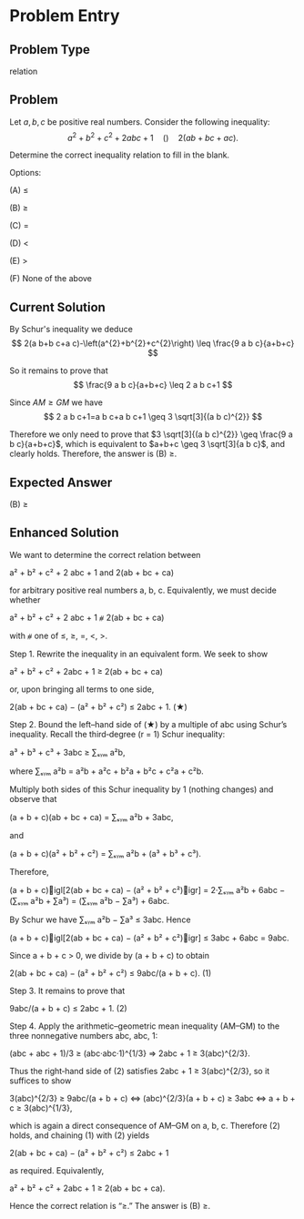 # Problem Entry

## Problem Type
relation

## Problem
Let $a, b, c$ be positive real numbers. Consider the following inequality:
$$
a^{2}+b^{2}+c^{2}+2 a b c+1 \quad () \quad 2(a b+b c+a c) .
$$

Determine the correct inequality relation to fill in the blank.

Options:

(A) $\leq$ 

(B) $\geq$

(C) $=$ 

(D) $<$

(E) $>$

(F) None of the above

## Current Solution
By Schur's inequality we deduce
$$
2(a b+b c+a c)-\left(a^{2}+b^{2}+c^{2}\right) \leq \frac{9 a b c}{a+b+c}
$$

So it remains to prove that
$$
\frac{9 a b c}{a+b+c} \leq 2 a b c+1
$$

Since $A M \geq G M$ we have
$$
2 a b c+1=a b c+a b c+1 \geq 3 \sqrt[3]{(a b c)^{2}}
$$

Therefore we only need to prove that $3 \sqrt[3]{(a b c)^{2}} \geq \frac{9 a b c}{a+b+c}$, which is equivalent to $a+b+c \geq 3 \sqrt[3]{a b c}$, and clearly holds. Therefore, the answer is (B) $\geq$.

## Expected Answer
(B) $\geq$

## Enhanced Solution
We want to determine the correct relation between

  a² + b² + c² + 2 abc + 1    and    2(ab + bc + ca)

for arbitrary positive real numbers a, b, c.  Equivalently, we must decide whether

  a² + b² + c² + 2 abc + 1   ⧣   2(ab + bc + ca)

with ⧣ one of ≤, ≥, =, <, >.

Step 1.  Rewrite the inequality in an equivalent form.  We seek to show

  a² + b² + c² + 2abc + 1   ≥   2(ab + bc + ca)

or, upon bringing all terms to one side,

  2(ab + bc + ca) − (a² + b² + c²)   ≤   2abc + 1.    (★)

Step 2.  Bound the left–hand side of (★) by a multiple of abc using Schur’s inequality.  Recall the third‐degree (r = 1) Schur inequality:

  a³ + b³ + c³ + 3abc   ≥   ∑ₛᵧₘ a²b,

where ∑ₛᵧₘ a²b = a²b + a²c + b²a + b²c + c²a + c²b.

Multiply both sides of this Schur inequality by 1 (nothing changes) and observe that

  (a + b + c)(ab + bc + ca)
  =  ∑ₛᵧₘ a²b   +   3abc,

and

  (a + b + c)(a² + b² + c²)
  =  ∑ₛᵧₘ a²b   +   (a³ + b³ + c³).

Therefore,

  (a + b + c)igl[2(ab + bc + ca) − (a² + b² + c²)igr]
  = 2·∑ₛᵧₘ a²b + 6abc    −   (∑ₛᵧₘ a²b + ∑a³)
  = (∑ₛᵧₘ a²b − ∑a³) + 6abc.

By Schur we have ∑ₛᵧₘ a²b − ∑a³ ≤ 3abc.  Hence

  (a + b + c)igl[2(ab + bc + ca) − (a² + b² + c²)igr]  ≤ 3abc + 6abc = 9abc.

Since a + b + c > 0, we divide by (a + b + c) to obtain

  2(ab + bc + ca) − (a² + b² + c²)    ≤    9abc/(a + b + c).    (1)

Step 3.  It remains to prove that

  9abc/(a + b + c)   ≤   2abc + 1.    (2)

Step 4.  Apply the arithmetic–geometric mean inequality (AM–GM) to the three nonnegative numbers abc, abc, 1:

  (abc + abc + 1)/3   ≥   (abc·abc·1)^{1/3}
  ⇒  2abc + 1   ≥   3(abc)^{2/3}.

Thus the right‐hand side of (2) satisfies 2abc + 1 ≥ 3(abc)^{2/3}, so it suffices to show

  3(abc)^{2/3}   ≥   9abc/(a + b + c)
  ⇔   (abc)^{2/3}(a + b + c)   ≥   3abc
  ⇔   a + b + c   ≥   3(abc)^{1/3},

which is again a direct consequence of AM–GM on a, b, c.  Therefore (2) holds, and chaining (1) with (2) yields

  2(ab + bc + ca) − (a² + b² + c²)   ≤   2abc + 1

as required.  Equivalently,

  a² + b² + c² + 2abc + 1   ≥   2(ab + bc + ca).

Hence the correct relation is “≥.”  The answer is (B) ≥.
